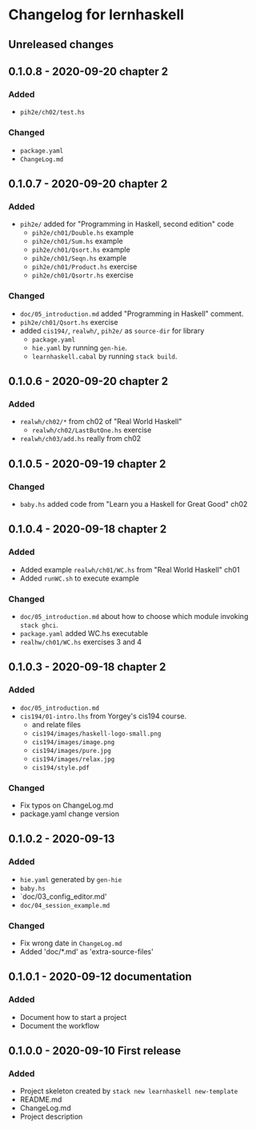 # Changelog for lernhaskell

## Unreleased changes

## 0.1.0.8 - 2020-09-20 chapter 2

### Added
* `pih2e/ch02/test.hs`

### Changed
* `package.yaml`
* `ChangeLog.md`

## 0.1.0.7 - 2020-09-20 chapter 2

### Added

* `pih2e/` added for "Programming in Haskell, second edition" code
  - `pih2e/ch01/Double.hs` example
  - `pih2e/ch01/Sum.hs` example
  - `pih2e/ch01/Qsort.hs` example
  - `pih2e/ch01/Seqn.hs` example
  - `pih2e/ch01/Product.hs` exercise
  - `pih2e/ch01/Qsortr.hs` exercise

### Changed
* `doc/05_introduction.md` added "Programming in Haskell" comment.
* `pih2e/ch01/Qsort.hs` exercise
* added `cis194/`, `realwh/`, `pih2e/` as `source-dir` for library
  - `package.yaml`
  - `hie.yaml` by running `gen-hie`.
  - `learnhaskell.cabal` by running `stack build`.

## 0.1.0.6 - 2020-09-20 chapter 2

### Added

* `realwh/ch02/*` from ch02 of "Real World Haskell"
  * `realwh/ch02/LastButOne.hs` exercise
* `realwh/ch03/add.hs` really from ch02

## 0.1.0.5 - 2020-09-19 chapter 2

### Changed 

* `baby.hs` added code from "Learn you a Haskell for Great Good" ch02

## 0.1.0.4 - 2020-09-18 chapter 2

### Added

* Added example `realwh/ch01/WC.hs` from "Real World Haskell" ch01
* Added `runWC.sh` to execute example

### Changed

* `doc/05_introduction.md` about how to choose which module
  invoking `stack ghci`.
* `package.yaml` added WC.hs executable
* `realhw/ch01/WC.hs` exercises 3 and 4

## 0.1.0.3 - 2020-09-18 chapter 2

### Added

* `doc/05_introduction.md`
* `cis194/01-intro.lhs` from Yorgey's cis194 course.
  - and relate files 
  - `cis194/images/haskell-logo-small.png`
  - `cis194/images/image.png`
  - `cis194/images/pure.jpg`
  - `cis194/images/relax.jpg`
  - `cis194/style.pdf`

### Changed

* Fix typos on ChangeLog.md
* package.yaml change version
  

## 0.1.0.2 - 2020-09-13

### Added
* `hie.yaml` generated by `gen-hie`
* `baby.hs` 
* `doc/03_config_editor.md'
* `doc/04_session_example.md`

### Changed
* Fix wrong date in `ChangeLog.md`
* Added 'doc/*.md' as 'extra-source-files'

## 0.1.0.1 - 2020-09-12 documentation

### Added
* Document how to start a project
* Document the workflow

## 0.1.0.0 - 2020-09-10 First release

### Added
* Project skeleton created by `stack new learnhaskell new-template`
* README.md 
* ChangeLog.md
* Project description
